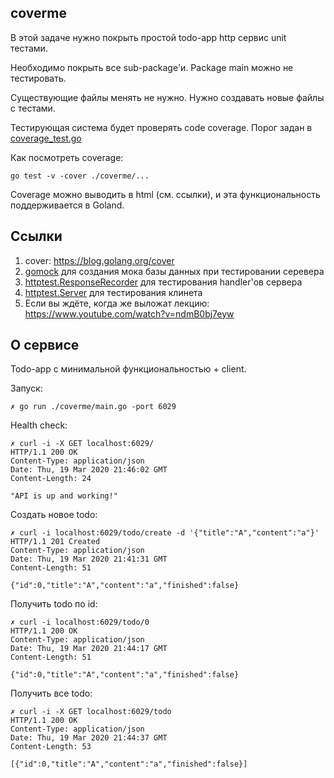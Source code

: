 ## coverme

В этой задаче нужно покрыть простой todo-app http сервис unit тестами.

Необходимо покрыть все sub-package'и.
Package main можно не тестировать.

Существующие файлы менять не нужно.
Нужно создавать новые файлы с тестами.

Тестирующая система будет проверять code coverage.
Порог задан в [coverage_test.go](./app/coverage_test.go)

Как посмотреть coverage:
```
go test -v -cover ./coverme/...
```

Coverage можно выводить в html (см. ссылки), и эта функциональность поддерживается в Goland.

## Ссылки

1. cover: https://blog.golang.org/cover
2. [gomock](https://github.com/golang/mock) для создания мока базы данных при тестировании серевера
3. [httptest.ResponseRecorder](https://golang.org/pkg/net/http/httptest/#ResponseRecorder) для тестирования handler'ов сервера
4. [httptest.Server](https://golang.org/pkg/net/http/httptest/#Server) для тестирования клинета
5. Если вы ждёте, когда же выложат лекцию: https://www.youtube.com/watch?v=ndmB0bj7eyw

## O сервисе

Todo-app с минимальной функциональностью + client.

Запуск:
```
✗ go run ./coverme/main.go -port 6029
```

Health check:
```
✗ curl -i -X GET localhost:6029/    
HTTP/1.1 200 OK
Content-Type: application/json
Date: Thu, 19 Mar 2020 21:46:02 GMT
Content-Length: 24

"API is up and working!"
```

Создать новое todo:
```
✗ curl -i localhost:6029/todo/create -d '{"title":"A","content":"a"}'
HTTP/1.1 201 Created
Content-Type: application/json
Date: Thu, 19 Mar 2020 21:41:31 GMT
Content-Length: 51

{"id":0,"title":"A","content":"a","finished":false}
```

Получить todo по id:
```
✗ curl -i localhost:6029/todo/0                                       
HTTP/1.1 200 OK
Content-Type: application/json
Date: Thu, 19 Mar 2020 21:44:17 GMT
Content-Length: 51

{"id":0,"title":"A","content":"a","finished":false}
```

Получить все todo:
```
✗ curl -i -X GET localhost:6029/todo                                        
HTTP/1.1 200 OK
Content-Type: application/json
Date: Thu, 19 Mar 2020 21:44:37 GMT
Content-Length: 53

[{"id":0,"title":"A","content":"a","finished":false}]
```